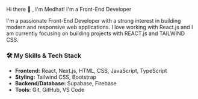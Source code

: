 Hi there 👋 , I'm Medhat!
   I'm a Front-End Developer

I'm a passionate Front-End Developer with a strong interest in building modern and responsive web applications.
 I love working with React.js and I am currently focusing on building projects with REACT.js and TAILWIND CSS.


### 🛠️ My Skills & Tech Stack

- **Frontend:** React, Next.js, HTML, CSS, JavaScript, TypeScript
- **Styling:** Tailwind CSS, Bootstrap
- **Backend/Database:**  Supabase, Firebase
- **Tools:** Git, GitHub, VS Code
